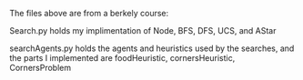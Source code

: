 The files above are from a berkely course:

Search.py holds my implimentation of Node, BFS, DFS, UCS, and AStar

searchAgents.py holds the agents and heuristics used by the searches, and the parts I implemented are foodHeuristic, cornersHeuristic, CornersProblem
